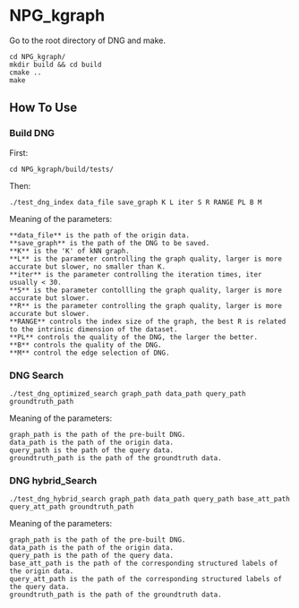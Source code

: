 # NPG_kgraph

Go to the root directory of DNG and make.    

```shell
cd NPG_kgraph/
mkdir build && cd build
cmake ..
make
```

## How To Use

### Build DNG 
First: 

```shell
cd NPG_kgraph/build/tests/
```

Then: 

```shell
./test_dng_index data_file save_graph K L iter S R RANGE PL B M
```

 Meaning of the parameters:    

    **data_file** is the path of the origin data.
    **save_graph** is the path of the DNG to be saved.
    **K** is the 'K' of kNN graph.
    **L** is the parameter controlling the graph quality, larger is more accurate but slower, no smaller than K.
    **iter** is the parameter controlling the iteration times, iter usually < 30.
    **S** is the parameter contollling the graph quality, larger is more accurate but slower.
    **R** is the parameter controlling the graph quality, larger is more accurate but slower.
    **RANGE** controls the index size of the graph, the best R is related to the intrinsic dimension of the dataset.
    **PL** controls the quality of the DNG, the larger the better.
    **B** controls the quality of the DNG.
    **M** control the edge selection of DNG.

### DNG Search
```shell
./test_dng_optimized_search graph_path data_path query_path groundtruth_path
```

 Meaning of the parameters:    

```
graph_path is the path of the pre-built DNG.
data_path is the path of the origin data.
query_path is the path of the query data.
groundtruth_path is the path of the groundtruth data.
```
### DNG hybrid_Search
```shell
./test_dng_hybrid_search graph_path data_path query_path base_att_path query_att_path groundtruth_path
```

 Meaning of the parameters:  

```
graph_path is the path of the pre-built DNG.
data_path is the path of the origin data.
query_path is the path of the query data.
base_att_path is the path of the corresponding structured labels of the origin data.
query_att_path is the path of the corresponding structured labels of the query data.
groundtruth_path is the path of the groundtruth data.
```


